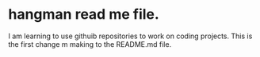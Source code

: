 # hangman read me file.
I am learning to use githuib repositories to work on coding projects.
This is the first change m making to the README.md file.

